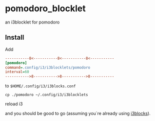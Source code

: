 # pomodoro_blocklet
an i3blocklet for pomodoro

## Install
Add
```ini
-----------8<-----------8<-----------8<-----------
[pomodoro]
command=.config/i3/i3blocklets/pomodoro
interval=60
----------->8----------->8----------->8-----------
```
to `$HOME/.config/i3/i3blocks.conf`

`cp ./pomodoro ~/.config/i3/i3blocklets`

reload i3

and you should be good to go (assuming you\`re already using [i3blocks](https://github.com/vivien/i3blocks)).
